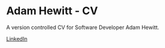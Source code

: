 # Adam Hewitt - CV

A version controlled CV for Software Developer Adam Hewitt.

[LinkedIn](https://www.linkedin.com/in/ahewit)